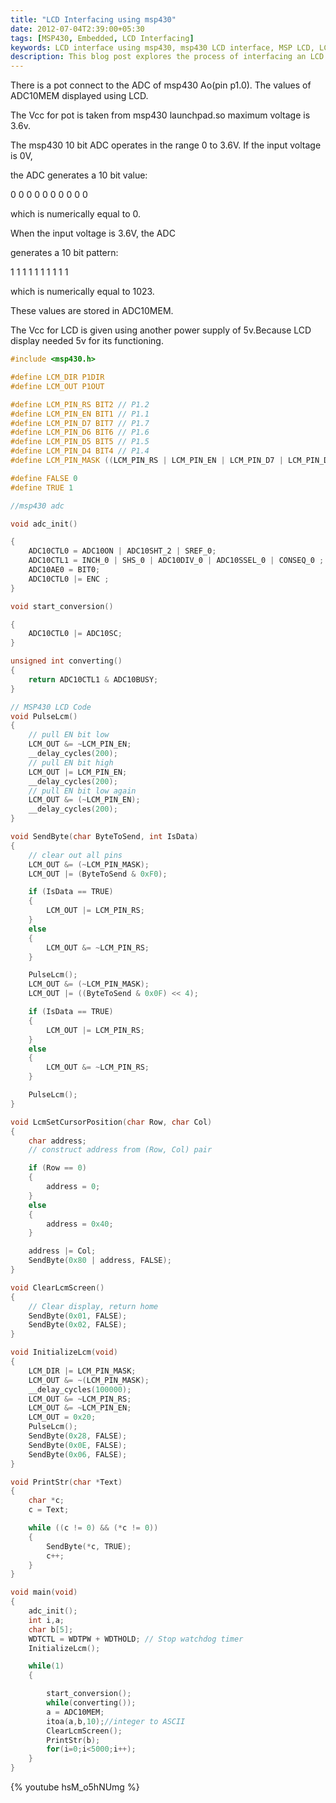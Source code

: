 ```yaml
---
title: "LCD Interfacing using msp430"
date: 2012-07-04T2:39:00+05:30
tags: [MSP430, Embedded, LCD Interfacing]
keywords: LCD interface using msp430, msp430 LCD interface, MSP LCD, LCD interface using microcontrollers, msp430  LCD interface examples
description: This blog post explores the process of interfacing an LCD with an MSP430 microcontroller. It covers the basics of connecting a potentiometer to the ADC of the MSP430 and displaying the ADC values on the LCD. The post also discusses the voltage range of the ADC and provides examples of the 10-bit patterns generated for different input voltages. Additionally, it explains the power supply requirements for both the potentiometer and the LCD. Overall, this blog post provides a comprehensive guide to LCD interfacing using the MSP430 microcontroller.
---
```

There is a pot connect to the ADC of msp430 Ao(pin p1.0). The values  of  ADC10MEM displayed using LCD.

The Vcc for pot is taken from msp430 launchpad.so maximum voltage is 3.6v.

The msp430 10 bit ADC operates in the range 0 to 3.6V. If the input voltage is 0V,

the ADC generates a 10 bit value:

0 0 0 0 0 0 0 0 0 0

which is numerically equal to 0.

When the input voltage is 3.6V, the ADC

generates a 10 bit pattern:

1 1 1 1 1 1 1 1 1 1

which is numerically equal to 1023.

These values are stored in ADC10MEM. <!--more-->

The Vcc for LCD is given using another power supply of 5v.Because LCD display needed 5v for its functioning.

```c
#include <msp430.h>

#define LCM_DIR P1DIR
#define LCM_OUT P1OUT

#define LCM_PIN_RS BIT2 // P1.2
#define LCM_PIN_EN BIT1 // P1.1
#define LCM_PIN_D7 BIT7 // P1.7
#define LCM_PIN_D6 BIT6 // P1.6
#define LCM_PIN_D5 BIT5 // P1.5
#define LCM_PIN_D4 BIT4 // P1.4
#define LCM_PIN_MASK ((LCM_PIN_RS | LCM_PIN_EN | LCM_PIN_D7 | LCM_PIN_D6 | LCM_PIN_D5 | LCM_PIN_D4))

#define FALSE 0
#define TRUE 1

//msp430 adc

void adc_init()

{
	ADC10CTL0 = ADC10ON | ADC10SHT_2 | SREF_0;
	ADC10CTL1 = INCH_0 | SHS_0 | ADC10DIV_0 | ADC10SSEL_0 | CONSEQ_0 ;
	ADC10AE0 = BIT0;
	ADC10CTL0 |= ENC ;
}

void start_conversion()

{
	ADC10CTL0 |= ADC10SC;
}

unsigned int converting()
{
	return ADC10CTL1 & ADC10BUSY;
}

// MSP430 LCD Code
void PulseLcm()
{	
	// pull EN bit low	
	LCM_OUT &= ~LCM_PIN_EN;
	__delay_cycles(200);
	// pull EN bit high	
	LCM_OUT |= LCM_PIN_EN;
	__delay_cycles(200);
	// pull EN bit low again	
	LCM_OUT &= (~LCM_PIN_EN);
	__delay_cycles(200);
}

void SendByte(char ByteToSend, int IsData)
{
	// clear out all pins	
	LCM_OUT &= (~LCM_PIN_MASK);	
	LCM_OUT |= (ByteToSend & 0xF0);	

	if (IsData == TRUE)
	{
		LCM_OUT |= LCM_PIN_RS;
	}
	else
	{
		LCM_OUT &= ~LCM_PIN_RS;
	}

	PulseLcm();
	LCM_OUT &= (~LCM_PIN_MASK);
	LCM_OUT |= ((ByteToSend & 0x0F) << 4);	

	if (IsData == TRUE)
	{
		LCM_OUT |= LCM_PIN_RS;
	}
	else
	{
		LCM_OUT &= ~LCM_PIN_RS;
	}	

	PulseLcm();
}

void LcmSetCursorPosition(char Row, char Col)
{
	char address;
	// construct address from (Row, Col) pair	

	if (Row == 0)
	{
		address = 0;
	}
	else
	{
		address = 0x40;
	}

	address |= Col;
	SendByte(0x80 | address, FALSE);
}

void ClearLcmScreen()
{
	// Clear display, return home
	SendByte(0x01, FALSE);
	SendByte(0x02, FALSE);
}

void InitializeLcm(void)
{
	LCM_DIR |= LCM_PIN_MASK;
	LCM_OUT &= ~(LCM_PIN_MASK);	
	__delay_cycles(100000);	
	LCM_OUT &= ~LCM_PIN_RS;
	LCM_OUT &= ~LCM_PIN_EN;	
	LCM_OUT = 0x20;
	PulseLcm();	
	SendByte(0x28, FALSE);	
	SendByte(0x0E, FALSE);	
	SendByte(0x06, FALSE);
}

void PrintStr(char *Text)
{
	char *c;
	c = Text;

	while ((c != 0) && (*c != 0))
	{
		SendByte(*c, TRUE);
		c++;
	}
}

void main(void)
{
	adc_init();	
	int i,a;	
	char b[5];	
	WDTCTL = WDTPW + WDTHOLD; // Stop watchdog timer	
	InitializeLcm();	

	while(1)
	{	

		start_conversion();	
		while(converting());	
		a = ADC10MEM;	
		itoa(a,b,10);//integer to ASCII	
		ClearLcmScreen();	
		PrintStr(b);	
		for(i=0;i<5000;i++);
	} 
}
```
{% youtube hsM_o5hNUmg %}
